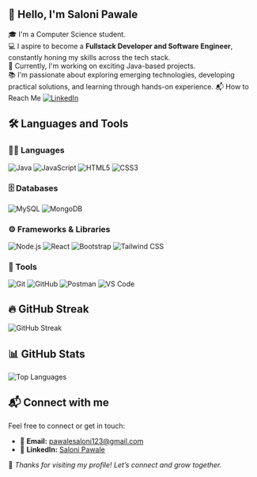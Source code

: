 ## 👋 Hello, I'm Saloni Pawale

🎓 I'm a Computer Science student.  
💻 I aspire to become a **Fullstack Developer and Software Engineer**, constantly honing my skills across the tech stack.  
🚀 Currently, I'm working on exciting Java-based projects.  
📚 I'm passionate about exploring emerging technologies, developing practical solutions, and learning through hands-on experience.
📬 How to Reach Me [![LinkedIn](https://img.shields.io/badge/LinkedIn-Saloni%20Pawale-0A66C2?style=for-the-badge&logo=linkedin&logoColor=white)](https://www.linkedin.com/in/saloni-pawale/)



## 🛠 Languages and Tools

### 🧑‍💻 Languages  
![Java](https://img.shields.io/badge/Java-ED8B00?style=for-the-badge&logo=java&logoColor=white)
![JavaScript](https://img.shields.io/badge/JavaScript-F7DF1E?style=for-the-badge&logo=javascript&logoColor=black)
![HTML5](https://img.shields.io/badge/HTML5-E34F26?style=for-the-badge&logo=html5&logoColor=white)
![CSS3](https://img.shields.io/badge/CSS3-1572B6?style=for-the-badge&logo=css3&logoColor=white)

### 🗄️ Databases  
![MySQL](https://img.shields.io/badge/MySQL-005C84?style=for-the-badge&logo=mysql&logoColor=white)
![MongoDB](https://img.shields.io/badge/MongoDB-47A248?style=for-the-badge&logo=mongodb&logoColor=white)

### ⚙️ Frameworks & Libraries  
![Node.js](https://img.shields.io/badge/Node.js-339933?style=for-the-badge&logo=nodedotjs&logoColor=white)
![React](https://img.shields.io/badge/React-61DAFB?style=for-the-badge&logo=react&logoColor=black)
![Bootstrap](https://img.shields.io/badge/Bootstrap-563D7C?style=for-the-badge&logo=bootstrap&logoColor=white)
![Tailwind CSS](https://img.shields.io/badge/Tailwind_CSS-38B2AC?style=for-the-badge&logo=tailwind-css&logoColor=white)

### 🧰 Tools  
![Git](https://img.shields.io/badge/Git-F05032?style=for-the-badge&logo=git&logoColor=white)
![GitHub](https://img.shields.io/badge/GitHub-181717?style=for-the-badge&logo=github&logoColor=white)
![Postman](https://img.shields.io/badge/Postman-FF6C37?style=for-the-badge&logo=postman&logoColor=white)
![VS Code](https://img.shields.io/badge/VS_Code-007ACC?style=for-the-badge&logo=visual-studio-code&logoColor=white)



## 🔥 GitHub Streak

![GitHub Streak](https://streak-stats.demolab.com?user=PawaleSaloni&theme=react&hide_border=true)



## 📊 GitHub Stats

![Top Languages](https://github-readme-stats.vercel.app/api/top-langs/?username=PawaleSaloni&theme=radical&hide_border=true)


## 📬 Connect with me

Feel free to connect or get in touch:

- 📧 **Email:** [pawalesaloni123@gmail.com](mailto:pawalesaloni123@gmail.com)  
- 💼 **LinkedIn:** [Saloni Pawale](https://www.linkedin.com/in/saloni-pawale/)  


🚀 *Thanks for visiting my profile! Let’s connect and grow together.*
